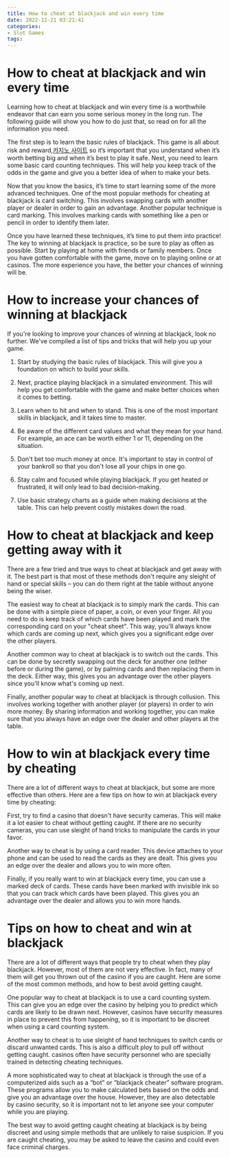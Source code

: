 ```yaml
---
title: How to cheat at blackjack and win every time 
date: 2022-12-21 03:21:41
categories:
- Slot Games
tags:
---
```



#  How to cheat at blackjack and win every time 

Learning how to cheat at blackjack and win every time is a worthwhile endeavor that can earn you some serious money in the long run. The following guide will show you how to do just that, so read on for all the information you need.

The first step is to learn the basic rules of blackjack. This game is all about risk and reward,[카지노 사이트](https://choegocasino.com/) so it’s important that you understand when it’s worth betting big and when it’s best to play it safe. Next, you need to learn some basic card counting techniques. This will help you keep track of the odds in the game and give you a better idea of when to make your bets.

Now that you know the basics, it’s time to start learning some of the more advanced techniques. One of the most popular methods for cheating at blackjack is card switching. This involves swapping cards with another player or dealer in order to gain an advantage. Another popular technique is card marking. This involves marking cards with something like a pen or pencil in order to identify them later.

Once you have learned these techniques, it’s time to put them into practice! The key to winning at blackjack is practice, so be sure to play as often as possible. Start by playing at home with friends or family members. Once you have gotten comfortable with the game, move on to playing online or at casinos. The more experience you have, the better your chances of winning will be.

#  How to increase your chances of winning at blackjack 

If you're looking to improve your chances of winning at blackjack, look no further. We've compiled a list of tips and tricks that will help you up your game.

1. Start by studying the basic rules of blackjack. This will give you a foundation on which to build your skills.

2. Next, practice playing blackjack in a simulated environment. This will help you get comfortable with the game and make better choices when it comes to betting.

3. Learn when to hit and when to stand. This is one of the most important skills in blackjack, and it takes time to master.

4. Be aware of the different card values and what they mean for your hand. For example, an ace can be worth either 1 or 11, depending on the situation.

5. Don't bet too much money at once. It's important to stay in control of your bankroll so that you don't lose all your chips in one go.

6. Stay calm and focused while playing blackjack. If you get heated or frustrated, it will only lead to bad decision-making.

7. Use basic strategy charts as a guide when making decisions at the table. This can help prevent costly mistakes down the road.

#  How to cheat at blackjack and keep getting away with it 

There are a few tried and true ways to cheat at blackjack and get away with it. The best part is that most of these methods don't require any sleight of hand or special skills – you can do them right at the table without anyone being the wiser.

The easiest way to cheat at blackjack is to simply mark the cards. This can be done with a simple piece of paper, a coin, or even your finger. All you need to do is keep track of which cards have been played and mark the corresponding card on your "cheat sheet". This way, you'll always know which cards are coming up next, which gives you a significant edge over the other players.

Another common way to cheat at blackjack is to switch out the cards. This can be done by secretly swapping out the deck for another one (either before or during the game), or by palming cards and then replacing them in the deck. Either way, this gives you an advantage over the other players since you'll know what's coming up next.

Finally, another popular way to cheat at blackjack is through collusion. This involves working together with another player (or players) in order to win more money. By sharing information and working together, you can make sure that you always have an edge over the dealer and other players at the table.

#  How to win at blackjack every time by cheating 

There are a lot of different ways to cheat at blackjack, but some are more effective than others. Here are a few tips on how to win at blackjack every time by cheating:

First, try to find a casino that doesn't have security cameras. This will make it a lot easier to cheat without getting caught. If there are no security cameras, you can use sleight of hand tricks to manipulate the cards in your favor.

Another way to cheat is by using a card reader. This device attaches to your phone and can be used to read the cards as they are dealt. This gives you an edge over the dealer and allows you to win more often.

Finally, if you really want to win at blackjack every time, you can use a marked deck of cards. These cards have been marked with invisible ink so that you can track which cards have been played. This gives you an advantage over the dealer and allows you to win more hands.

#  Tips on how to cheat and win at blackjack

There are a lot of different ways that people try to cheat when they play blackjack. However, most of them are not very effective. In fact, many of them will get you thrown out of the casino if you are caught. Here are some of the most common methods, and how to best avoid getting caught.

One popular way to cheat at blackjack is to use a card counting system. This can give you an edge over the casino by helping you to predict which cards are likely to be drawn next. However, casinos have security measures in place to prevent this from happening, so it is important to be discreet when using a card counting system.

Another way to cheat is to use sleight of hand techniques to switch cards or discard unwanted cards. This is also a difficult ploy to pull off without getting caught. casinos often have security personnel who are specially trained in detecting cheating techniques.

A more sophisticated way to cheat at blackjack is through the use of a computerized aids such as a “bot” or “blackjack cheater” software program. These programs allow you to make calculated bets based on the odds and give you an advantage over the house. However, they are also detectable by casino security, so it is important not to let anyone see your computer while you are playing.

The best way to avoid getting caught cheating at blackjack is by being discreet and using simple methods that are unlikely to raise suspicion. If you are caught cheating, you may be asked to leave the casino and could even face criminal charges.
